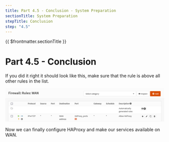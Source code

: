 ```yaml
---
title: Part 4.5 - Conclusion - System Preparation
sectionTitle: System Preparation
stepTitle: Conclusion
step: "4.5"
---
```


{{ $frontmatter.sectionTitle }}
# Part 4.5 - Conclusion

If you did it right it should look like this, make sure that the rule is above all other rules in the list.

![P003-004-ACME-Automations](assets/P004-005-Firewall-Rules-WAN.png)

Now we can finally configure HAProxy and make our services available on WAN.